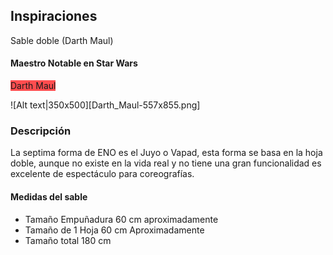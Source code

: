 ## Inspiraciones
Sable doble (Darth Maul)

#### Maestro Notable en Star Wars

<span style="background:#ff4d4f">Darth Maul</span>

![Alt text|350x500][Darth_Maul-557x855.png]
### Descripción
La septima forma de ENO es el Juyo o Vapad, esta forma se basa en la hoja doble, aunque no existe en la vida real y no tiene una gran funcionalidad es excelente de espectáculo para coreografías.

#### Medidas del sable

- Tamaño Empuñadura 60 cm aproximadamente
- Tamaño de 1 Hoja 60 cm Aproximadamente
- Tamaño total 180 cm